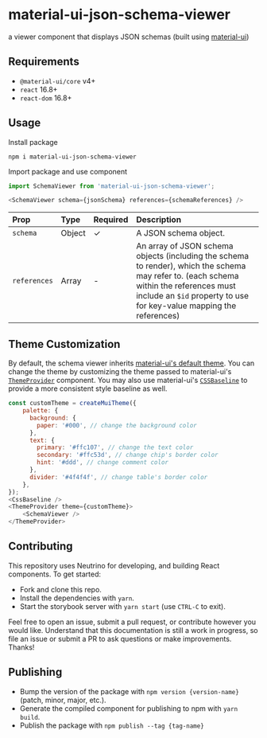 # material-ui-json-schema-viewer
a viewer component that displays JSON schemas (built using [material-ui](https://material-ui.com/))

## Requirements
- `@material-ui/core` v4+
- `react` 16.8+
- `react-dom` 16.8+

## Usage
Install package
```
npm i material-ui-json-schema-viewer
```
Import package and use component
```js
import SchemaViewer from 'material-ui-json-schema-viewer';

<SchemaViewer schema={jsonSchema} references={schemaReferences} />
```

| Prop | Type | Required | Description |
|:---|:---|:---|:---|
| `schema` | Object | ✓ | A JSON schema object. |
| `references` | Array| - | An array of JSON schema objects (including the schema to render), which the schema may refer to. (each schema within the references must include an `$id` property to use for key-value mapping the references) |

## Theme Customization
By default, the schema viewer inherits [material-ui's default theme](https://material-ui.com/customization/default-theme/). You can change the theme by customizing the theme passed to
material-ui's [`ThemeProvider`](https://material-ui.com/styles/api/#themeprovider) component.
You may also use material-ui's [`CSSBaseline`](https://material-ui.com/api/css-baseline/) to provide a more consistent style baseline as well.
```js
const customTheme = createMuiTheme({
    palette: {
      background: {
        paper: '#000', // change the background color
      },
      text: {
        primary: '#ffc107', // change the text color
        secondary: '#ffc53d', // change chip's border color
        hint: '#ddd', // change comment color
      },
      divider: '#4f4f4f', // change table's border color
    },
});
<CssBaseline />
<ThemeProvider theme={customTheme}>
    <SchemaViewer />
</ThemeProvider>
```

## Contributing
This repository uses Neutrino for developing, and building React components. To get started:
- Fork and clone this repo.
- Install the dependencies with `yarn`.
- Start the storybook server with `yarn start` (use `CTRL-C` to exit).

Feel free to open an issue, submit a pull request, or contribute however you would like. Understand that this documentation is still a work in progress, so file an issue or submit a PR to ask questions or make improvements. Thanks!

## Publishing
- Bump the version of the package with `npm version {version-name}` (patch, minor, major, etc.).
- Generate the compiled component for publishing to npm with `yarn build`.
- Publish the package with `npm publish --tag {tag-name}`